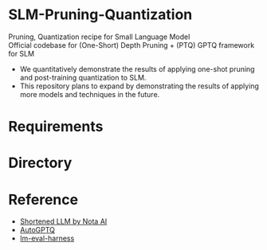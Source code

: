 # SLM-Pruning-Quantization
Pruning, Quantization recipe for Small Language Model  
Official codebase for (One-Short) Depth Pruning + (PTQ) GPTQ framework for SLM  
- We quantitatively demonstrate the results of applying one-shot pruning and post-training quantization to SLM.
- This repository plans to expand by demonstrating the results of applying more models and techniques in the future.
# Requirements
# Directory
# Reference
- [Shortened LLM by Nota AI](https://github.com/Nota-NetsPresso/shortened-llm)
- [AutoGPTQ](https://github.com/AutoGPTQ/AutoGPTQ)
- [lm-eval-harness](https://github.com/EleutherAI/lm-evaluation-harness)
